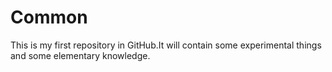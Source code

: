 # Common
This is my first repository in GitHub.It will contain some experimental things and some elementary knowledge.
